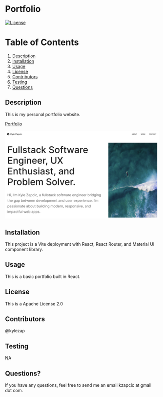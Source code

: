 # Portfolio
[![License](https://img.shields.io/badge/License-Apache_2.0-blue.svg)](https://opensource.org/licenses/Apache-2.0)

# Table of Contents
1. [Description](#Description)
2. [Installation](#installation)
3. [Usage](#tusage)
4. [License](#license)
5. [Contributors](#contributors)
6. [Testing](#testing)
7. [Questions](#questions)

## Description
This is my personal portfolio website.

[Portfolio](https://kylezapcicportfolio.netlify.app/)

![screenshot](/public/screenshot.png)

## Installation
This project is a Vite deployment with React, React Router, and Material UI component library. 

## Usage
This is a basic portfolio built in React. 

## License
This is a Apache License 2.0

## Contributors
@kylezap

## Testing
NA

## Questions?
If you have any questions, feel free to send me an email kzapcic at gmail dot com.

